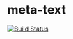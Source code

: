 # meta-text

[![Build Status](https://travis-ci.com/mouri111/meta-text.svg?branch=master)](https://travis-ci.com/mouri111/meta-text)
